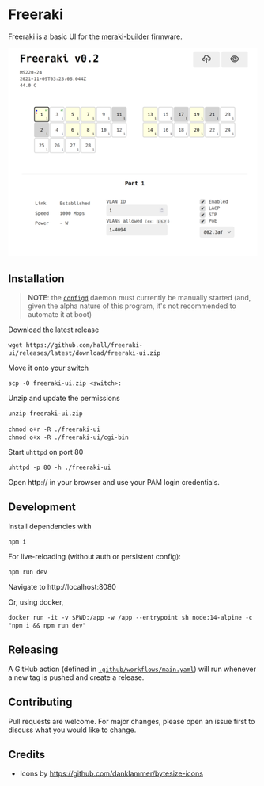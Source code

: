 # Freeraki

Freeraki is a basic UI for the [meraki-builder](https://github.com/halmartin/meraki-builder) firmware.

![screenshot](./screenshot.png)

## Installation

> **NOTE**: the [`configd`](https://github.com/halmartin/meraki-builder/pull/18)
daemon must currently be manually started (and, given the alpha nature of this
program, it's not recommended to automate it at boot)

Download the latest release

    wget https://github.com/hall/freeraki-ui/releases/latest/download/freeraki-ui.zip 

Move it onto your switch

    scp -O freeraki-ui.zip <switch>:

Unzip and update the permissions

    unzip freeraki-ui.zip

    chmod o+r -R ./freeraki-ui
    chmod o+x -R ./freeraki-ui/cgi-bin

Start `uhttpd` on port 80

    uhttpd -p 80 -h ./freeraki-ui

Open http://<switch> in your browser and use your PAM login credentials.


## Development

Install dependencies with

    npm i

For live-reloading (without auth or persistent config):

    npm run dev

Navigate to http://localhost:8080

Or, using docker,

    docker run -it -v $PWD:/app -w /app --entrypoint sh node:14-alpine -c "npm i && npm run dev"


## Releasing

A GitHub action (defined in [`.github/workflows/main.yaml`](./.github/workflows/main.yaml)) will run whenever a new tag is pushed and create a release.


## Contributing

Pull requests are welcome. For major changes, please open an issue first to discuss what you would like to change.


## Credits

- Icons by https://github.com/danklammer/bytesize-icons
